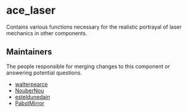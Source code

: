 ace_laser
=========

Contains various functions necessary for the realistic portrayal of laser mechanics in other components.


## Maintainers

The people responsible for merging changes to this component or answering potential questions.

- [walterpearce](https://github.com/walterpearce)
- [NouberNou](https://github.com/NouberNou)
- [esteldunedain](https://github.com/esteldunedain)
- [PabstMirror](https://github.com/PabstMirror)
